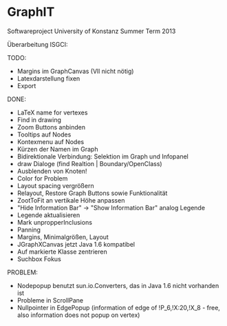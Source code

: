 GraphIT
=======

Softwareproject University of Konstanz Summer Term 2013

Überarbeitung ISGCI:

TODO:
   - Margins im GraphCanvas (Vll nicht nötig)
   - Latexdarstellung fixen
   - Export
   
DONE:
   - LaTeX name for vertexes
   - Find in drawing
   - Zoom Buttons anbinden
   - Tooltips auf Nodes
   - Kontexmenu auf Nodes
   - Kürzen der Namen im Graph
   - Bidirektionale Verbindung: Selektion im Graph und Infopanel
   - draw Dialoge (find Realtion | Boundary/OpenClass)
   - Ausblenden von Knoten!
   - Color for Problem
   - Layout spacing vergrößern
   - Relayout, Restore Graph Buttons sowie Funktionalität
   - ZootToFit an vertikale Höhe anpassen
   - "Hide Information Bar" -> "Show Information Bar" analog Legende
   - Legende aktualisieren
   - Mark unpropperInclusions
   - Panning
   - Margins, Minimalgrößen, Layout
   - JGraphXCanvas jetzt Java 1.6 kompatibel
   - Auf markierte Klasse zentrieren
   - Suchbox Fokus
   
PROBLEM:
   - Nodepopup benutzt sun.io.Converters, das in Java 1.6 nicht vorhanden ist
   - Probleme in ScrollPane
   - Nullpointer in EdgePopup (information of edge of !P_6,!X:20,!X_8 - free, also information does not popup on vertex) 
